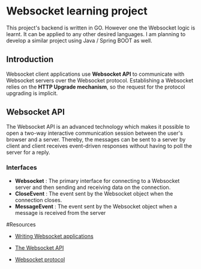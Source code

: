 # Websocket learning project

This project's backend is written in GO. However one the Websocket logic is learnt. It can be applied to any other desired languages.
I am planning to develop a similar project using Java / Spring BOOT as well.

## Introduction

Websocket client applications use **Websocket API** to communicate with Websocket servers over the Websocket protocol.
Establishing a Websocket relies on the **HTTP Upgrade mechanism**, so the request for the protocol upgrading is implicit.

## Websocket API
The Websocket API is an advanced technology which makes it possible to open a two-way interactive communication session between
the user's browser and a server. Thereby, the messages can be sent to a server by client and client receives event-driven responses
without having to poll the server for a reply.

### Interfaces
-   **Websocket**    : The primary interface for connecting to a Websocket server and then sending and receiving data on the connection.
-   **CloseEvent**   : The event sent by the Websocket object when the connection closes.
-   **MessageEvent** : The event sent by the Websocket object when a message is received from the server
 
#Resources
-   [Writing Websocket applications](https://developer.mozilla.org/en-US/docs/Web/API/WebSockets_API/Writing_WebSocket_client_applications#Receiving_messages_from_the_server)

-   [The Websocket API](https://developer.mozilla.org/en-US/docs/Web/API/Websockets_API)

-   [Websocket protocol](https://tools.ietf.org/html/rfc6455)
